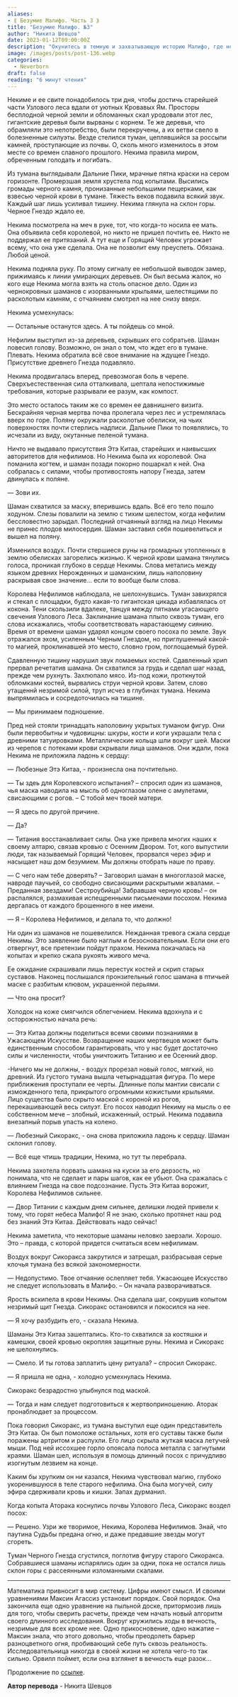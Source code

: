 ```yaml
---
aliases: 
- ⟪ Безумие Малифо. Часть 3 ⟫
title: "Безумие Малифо. №3"
author: "Никита Шевцов"
date: 2023-01-12T09:00:00Z
description: "Окунитесь в темную и захватывающую историю Малифо, где некогда прекрасный Нотвудский лес был искажен и испорчен правлением злой королевы. Следуйте за Некимой и ее небольшой группой последователей, пока они путешествуют по коварному ландшафту и сразятся с грозным Burning Man."
image: /images/posts/post-136.webp
categories: 
  - Neverborn
draft: false
reading: "6 минут чтения"
---
```


Некиме и ее свите понадобилось три дня, чтобы достичь старейшей части Узлового леса вдали от уютных Кровавых Ям. Просторы бесплодной черной земли и обломанных скал уродовали этот лес, гигантские деревья были вырваны с корнем. Те же деревья, что обрамляли это непотребство, были перекручены, а их ветви свело в болезненные силуэты. Везде стелился туман, цеплявшийся за россыпи камней, проступающие из почвы. О, сколь много изменилось в этом месте со времен славного прошлого. Некима правила миром, обреченным голодать и погибать.

Из тумана выглядывали Дальние Пики, мрачные пятна краски на сером горизонте. Промерзшая земля хрустела под копытами. Высились громады черного камня, пронизанные небольшими пещерками, как взвесью черной крови в тумане. Тяжесть веков подавила всякий звук. Каждый шаг лишь усиливал тишину. Некима глянула на склон горы. Черное Гнездо ждало ее.

Некима посмотрела на меч в руке, тот, что когда-то носила ее мать. Она объявила себя королевой, но никто не пришел почтить ее. Никто не поддержал ее притязаний. А тут еще и Горящий Человек угрожает всему, что она уже сделала. Она не позволит ему преуспеть. Обязана. Любой ценой.

Некима подняла руку. По этому сигналу ее небольшой выводок замер, прижимаясь к линии умирающих деревьев. Он был весьма жалок, но кого еще Некима могла взять на столь опасное дело. Один из чернокровных шаманов с изорванными крыльями, шелестящими по расколотым камням, с отчаянием смотрел на нее снизу вверх. 

Некима усмехнулась:

— Остальные останутся здесь. А ты пойдешь со мной.

Нефилим выступил из-за деревьев, скрывших его собратьев. Шаман повесил голову. Возможно, он знал о том, что ждет его в тумане. Плевать. Некима обратила всё свое внимание на ждущее Гнездо. Присутствие древнего Гнезда подавляло.

Некима продвигалась вперед, превозмогая боль в черепе. Сверхъестественная сила отталкивала, шептала непостижимые требования, которые разрывали ее разум, как компост.

Это место осталось таким же со времен ее давнишнего визита. Бескрайняя черная мертва почва пролегала через лес и устремлялась вверх по горе. Поляну окружали расколотые обелиски, на чьих поверхностях почти стерлись надписи. Дальние Пики то появлялись, то исчезали из виду, окутанные пеленой тумана.

Ничто не выдавало присутствия Этэ Китаа, старейших и наивысших авторитетов для нефилимов. Но Некима была их королевой. Она поманила когтем, и шаман позади покорно пошаркал к ней. Она собралась с силами, чтобы противостоять напору Гнезда, затем двинулась к поляне.

— Зови их.

Шаман схватился за маску, вперившись вдаль. Всё его тело пошло ходуном. Слезы повалили на землю с тихим шелестом, когда нефилим бессловестно зарыдал. Последний отчаянный взгляд на лицо Некимы не принес плодов милосердия. Шаман заставил себя пошевелиться и вышел на поляну.

Изменился воздух. Почти стершиеся руны на громадных утопленных в землю обелисках загорелись жизнью. К черной крови шамана тянулись голоса, проникая глубоко в сердце Некимы. Слова метались между языком древних Нерожденных и шаманским, лишь наполовину раскрывая свое значение… если то вообще были слова.

Королева Нефилимов наблюдала, не шелохнувшись. Туман завихрялся и стекал с площадки, будто какая-то гигантская цикада избавлялась от кокона. Тени скользили вдалеке, танцуя между пятнами угасающего свечения Узлового Леса. Заклинание шамана плыло сквозь туман, его слова искажались, чтобы соответствовать нарастающему сиянию. Время от времени шаман ударял концом своего посоха по земле. Звук отражался эхом, усиленным Черным Гнездом, но приглушенный какой-то магией, проклинавшей это место, словно гром, поглощаемый бурей.

Сдавленную тишину нарушил звук ломаемых костей. Сдавленный хрип прервал речетатив шамана. Он схватился за грудь и сделал шаг назад, прежде чем рухнуть. Захлюпало мясо. Из-под кожи, проткнутой обломками костей, вырвались струи черной крови. Затем, слово утащеннй незримой силой, труп исчез в глубинах тумана. Некима выпрямилась и сосредоточилась на тишине.

— Мы принимаем подношение.

Пред ней стояли тринадцать наполовину укрытых туманом фигур. Они были первобытны и чудовищны: шкуры, кости и коги украшали тела с древними татуировками. Металлические кольца шли вокруг шей. Маски из черепов с потеками крови скрывали лица шаманов. Они ждали, пока Некима не приложила ладонь к сердцу:

— Любезные Этэ Китаа, - произнесла она почтительно.

— Ты здеь для Королевского испытания? – спросил один из шаманов, чья маска наводила на мысль об одноглазом олене с амулетами, свисающими с рогов. – С тобой меч твоей матери.

— Я здесь по другой причине.

— Да?

— Титания восстанавливает силы. Она уже привела многих наших к своему алтарю, связав кровью с Осенним Двором. Тот, кого выпустили люди, так называемый Горящий Человек, прорвался через эфир и насыщает наш дом безумием. Мы должны отобрать наше по праву.

— С чего нам тебе доверять? – Заговорил шаман в многоглазой маске, навроде паучьей, со свободно свисающими раскрытыми жвалами. – Преданная звездами! Сестроубийца! Забравшая черную кровь! – он распалялся, размахивая испещренными письменами посохом. Некима дергалась от каждого брошенного в нее имени.

— Я – Королева Нефилимов, и делала то, что должно!

Ни один из шаманов не пошевелился. Нежданная тревога сжала сердце Некимы. Это заявление было наглым и безосновательным. Если они его отвергнут, все претензии пойдут прахом. Некима покачалась на копытах и крепко сжала рукоять живого меча.

Ее ожидание скрашивали лишь перестук костей и скрип старых суставов. Наконец послышался пронзительный голос шамана в птичьей маске с разбитым клювом, украшенной перьями.

— Что она просит?

Холодок на коже смягчился облегчением. Некима вдохнула и с осторожностью начала речь:

— Этэ Китаа должны поделиться всеми своими познаниями в Ужасающем Искусстве. Возвращение наших мертвецов может быть единственным способом гарантировать, что у нас будет достаточно силы и численности, чтобы уничтожить Титанию и ее Осенний двор.

-Ничего мы не должны, - воздух прорезал новый голос, мягкий, но древний. Из густого тумана вышла четырнадцатая фигура. По мере приближения проступали ее черты. Длинные полы мантии свисали с изможденного тела, прикрытого огромными кожистыми крыльями. Лицо существа было скрыто маской с короной из рогов, перекашивающей весь силуэт. Его посох наводил Некиму на мысль о ее собственном мече – злобный, искаженный, острый. Некима подавила внезапный порыв упасть на колено.

— Любезный Сикоракс, - она снова приложила ладонь к сердцу. Шаман склонил голову.

— Всё еще чтишь традиции, Некима, но тут ты перебрала.

Некима захотела порвать шамана на куски за его дерзость, но понимала, что не сделает и пары шагов, как ее убьют. Она сражалась с влиянием Гнезда на свое подсознание. Пусть Этэ Китаа ворожит, Королева Нефилимов сильнее.

— Двор Титании с каждым днем сильнее, делишки людей привели к тому, что горят небеса Малифо! Я не знаю, сколько протянет наш род без знаний Этэ Китаа. Действовать надо сейчас!

Некима заметила, что некоторые шаманы неловко заерзали. Хорошо. Это – правда, с которой придется считаться всем нефилимам.

Воздух вокруг Сикоракса закрутился и затрещал, разбрасывая серые клочья тумана без всякой закономерности.

— Недопустимо. Твое отчаяние ослепляет тебя. Ужасающее Искусство не следует использовать в Малифо. – Он начала разворачиваться.

Ярость вскипела в крови Некимы. Она сделала шаг, сокрушив копытом незримый щит Гнезда. Сикоракс остановился и покосился на нее.

— Я хочу разбудить его, - сказала Некима.

Шаманы Этэ Китаа зашептались. Кто-то схватился за костяшки и камешки, своей кровью окропляя защитные руны. Некима и Сикоракс не шелохнулись.

— Смело. И ты готова заплатить цену ритуала? – спросил Сикоракс.

— Я пришла не одна, - холодно усмехнулась Некима.

Сикоракс безрадостно улыбнулся под маской.

— Тогда и нам следует подготовиться к жертвоприношению. Аторак пронаблюдает за процессом.

Пока говорил Сикоракс, из тумана выступил еще один представитель Этэ Китаа. Он был помоложе остальных, хотя его суставы также были поражены артритом и распухли. Его лицо скрыла жуткая маска летучей мыши. Под ней иссохшее горло опоясала полоса металла с загнутыми краями. Шаман шел, используя в помощь длинный посох с причудливо изогнутым лезвием на конце.

Каким бы хрупким он ни казался, Некима чувствовал магию, глубоко укоренившуюся в теле старого нефилима. Она была могучей, силу эфира сдерживали кровь и кишки. Запах дурманил.

Когда копыта Аторака коснулись почвы Узлового Леса, Сикоракс воздел посох:

— Решено. Узри же творимое, Некима, Королева Нефилимов. Знай, что паутина Судьбы предана огню, и даже предавшие звезды могут сгореть.

Туман Черного Гнезда сгустился, поглотив фигуру старого Сикоракса. Собравшиеся шаманы испарялись один за одни, пока не остался лишь склон горы с рассеянными изломанными скалами.

----

Математика привносит в мир систему. Цифры имеют смысл. И своими уравнениями Максин Агассиз установит порядок. Свой порядок. Она закончила еще одно уравнение на пыльной доске, притормозив лишь для того, чтобы сверить расчеты, прежде чем начать новый алгоритм своего длинного исследования. Вокруг кружились ходы в вечность, незримые для всех кроме нее. Одно прикосновение, одно нажатие – Максин знала, что этого довольно, чтобы преодолеть барьер разноцветного огня, пробивающий себе путь сквозь реальность. Исследовательница никогда в своей жизни не хотела чего-то так сильно. Орвилл поймет, если она взглянет в вечность еще разок…


Продолжение по [ссылке](http://malifaux.vercel.app/posts/post-139).


**Автор перевода** - Никита Шевцов

